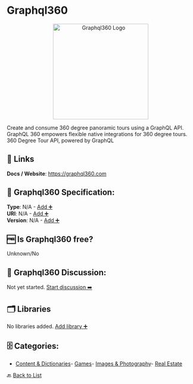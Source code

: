 # Graphql360
<p align="center">
    <img width="256" src="https://raw.githubusercontent.com/apis-list/apis-list/main/apis/graphql360/logo_256x256.png" alt="Graphql360 Logo"/>
</p>
Create and consume 360 degree panoramic tours using a GraphQL API. GraphQL 360 empowers flexible native integrations for 360 degree tours. 360 Degree Tour API, powered by GraphQL

##  🔗 Links
**Docs / Website**: https://graphql360.com

## 🧬 Graphql360 Specification:
**Type**: N/A - [Add ➕](https://github.com/apis-list/apis-list/edit/main/apis/graphql360/graphql360.yaml)  
**URI**: N/A - [Add ➕](https://github.com/apis-list/apis-list/edit/main/apis/graphql360/graphql360.yaml)  
**Version**: N/A - [Add ➕](https://github.com/apis-list/apis-list/edit/main/apis/graphql360/graphql360.yaml)

## 🆓 Is Graphql360 free?
 Unknown/No 

## 💬 Graphql360 Discussion:
Not yet started. [Start discussion ➡️](https://github.com/apis-list/apis-list/discussions/new)

## 🗂️ Libraries

No libraries added. [Add library ➕](https://github.com/apis-list/apis-list/edit/main/apis/graphql360/graphql360.yaml)    


## 🗄️ Categories:
- [Content & Dictionaries](https://github.com/apis-list/apis-list#content--dictionaries-)- [Games](https://github.com/apis-list/apis-list#games-)- [Images & Photography](https://github.com/apis-list/apis-list#images--photography-)- [Real Estate](https://github.com/apis-list/apis-list#real-estate-)

🔙  [Back to List](https://github.com/apis-list/apis-list)
